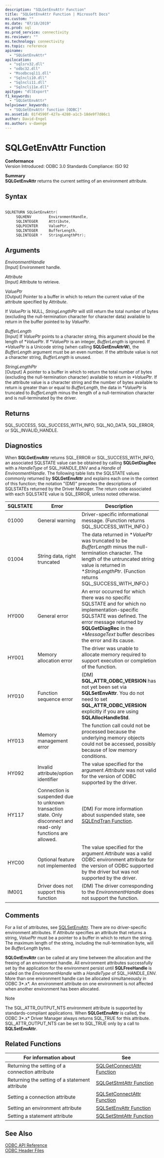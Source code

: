 ```yaml
---
description: "SQLGetEnvAttr Function"
title: "SQLGetEnvAttr Function | Microsoft Docs"
ms.custom: ""
ms.date: "07/18/2019"
ms.prod: sql
ms.prod_service: connectivity
ms.reviewer: ""
ms.technology: connectivity
ms.topic: reference
apiname: 
  - "SQLGetEnvAttr"
apilocation: 
  - "sqlsrv32.dll"
  - "odbc32.dll"
  - "Msodbcsql11.dll"
  - "Sqlncli10.dll"
  - "Sqlncli11.dll"
  - "Sqlncli11e.dll"
apitype: "dllExport"
f1_keywords: 
  - "SQLGetEnvAttr"
helpviewer_keywords: 
  - "SQLGetEnvAttr function [ODBC]"
ms.assetid: 01f4590f-427a-4280-a1c3-18de9f7d86c1
author: David-Engel
ms.author: v-daenge
---
```

# SQLGetEnvAttr Function
**Conformance**  
 Version Introduced: ODBC 3.0 Standards Compliance: ISO 92  
  
 **Summary**  
 **SQLGetEnvAttr** returns the current setting of an environment attribute.  
  
## Syntax  
  
```cpp  
  
SQLRETURN SQLGetEnvAttr(  
     SQLHENV        EnvironmentHandle,  
     SQLINTEGER     Attribute,  
     SQLPOINTER     ValuePtr,  
     SQLINTEGER     BufferLength,  
     SQLINTEGER *   StringLengthPtr);  
```  
  
## Arguments  
 *EnvironmentHandle*  
 [Input] Environment handle.  
  
 *Attribute*  
 [Input] Attribute to retrieve.  
  
 *ValuePtr*  
 [Output] Pointer to a buffer in which to return the current value of the attribute specified by *Attribute*.  
  
 If *ValuePtr* is NULL, *StringLengthPtr* will still return the total number of bytes (excluding the null-termination character for character data) available to return in the buffer pointed to by *ValuePtr*.  
  
 *BufferLength*  
 [Input] If *ValuePtr* points to a character string, this argument should be the length of \**ValuePtr*. If \**ValuePtr* is an integer, *BufferLength* is ignored. If *\*ValuePtr* is a Unicode string (when calling **SQLGetEnvAttrW**), the *BufferLength* argument must be an even number. If the attribute value is not a character string, *BufferLength* is unused.  
  
 *StringLengthPtr*  
 [Output] A pointer to a buffer in which to return the total number of bytes (excluding the null-termination character) available to return in *\*ValuePtr*. If the attribute value is a character string and the number of bytes available to return is greater than or equal to *BufferLength*, the data in \**ValuePtr* is truncated to *BufferLength* minus the length of a null-termination character and is null-terminated by the driver.  
  
## Returns  
 SQL_SUCCESS, SQL_SUCCESS_WITH_INFO, SQL_NO_DATA, SQL_ERROR, or SQL_INVALID_HANDLE.  
  
## Diagnostics  
 When **SQLGetEnvAttr** returns SQL_ERROR or SQL_SUCCESS_WITH_INFO, an associated SQLSTATE value can be obtained by calling **SQLGetDiagRec** with a *HandleType* of SQL_HANDLE_ENV and a *Handle* of *EnvironmentHandle*. The following table lists the SQLSTATE values commonly returned by **SQLGetEnvAttr** and explains each one in the context of this function; the notation "(DM)" precedes the descriptions of SQLSTATEs returned by the Driver Manager. The return code associated with each SQLSTATE value is SQL_ERROR, unless noted otherwise.  
  
|SQLSTATE|Error|Description|  
|--------------|-----------|-----------------|  
|01000|General warning|Driver-specific informational message. (Function returns SQL_SUCCESS_WITH_INFO.)|  
|01004|String data, right truncated|The data returned in \**ValuePtr* was truncated to be *BufferLength* minus the null-termination character. The length of the untruncated string value is returned in **StringLengthPtr*. (Function returns SQL_SUCCESS_WITH_INFO.)|  
|HY000|General error|An error occurred for which there was no specific SQLSTATE and for which no implementation-specific SQLSTATE was defined. The error message returned by **SQLGetDiagRec** in the *\*MessageText* buffer describes the error and its cause.|  
|HY001|Memory allocation error|The driver was unable to allocate memory required to support execution or completion of the function.|  
|HY010|Function sequence error|(DM) **SQL_ATTR_ODBC_VERSION** has not yet been set via **SQLSetEnvAttr**. You do not need to set **SQL_ATTR_ODBC_VERSION** explicitly if you are using **SQLAllocHandleStd**.|  
|HY013|Memory management error|The function call could not be processed because the underlying memory objects could not be accessed, possibly because of low memory conditions.|  
|HY092|Invalid attribute/option identifier|The value specified for the argument *Attribute* was not valid for the version of ODBC supported by the driver.|  
|HY117|Connection is suspended due to unknown transaction state. Only disconnect and read-only functions are allowed.|(DM) For more information about suspended state, see [SQLEndTran Function](../../../odbc/reference/syntax/sqlendtran-function.md).|  
|HYC00|Optional feature not implemented|The value specified for the argument *Attribute* was a valid ODBC environment attribute for the version of ODBC supported by the driver but was not supported by the driver.|  
|IM001|Driver does not support this function|(DM) The driver corresponding to the *EnvironmentHandle* does not support the function.|  
  
## Comments  
 For a list of attributes, see [SQLSetEnvAttr](../../../odbc/reference/syntax/sqlsetenvattr-function.md). There are no driver-specific environment attributes. If *Attribute* specifies an attribute that returns a string, *ValuePtr* must be a pointer to a buffer in which to return the string. The maximum length of the string, including the null-termination byte, will be *BufferLength* bytes.  
  
 **SQLGetEnvAttr** can be called at any time between the allocation and the freeing of an environment handle. All environment attributes successfully set by the application for the environment persist until **SQLFreeHandle** is called on the *EnvironmentHandle* with a *HandleType* of SQL_HANDLE_ENV. More than one environment handle can be allocated simultaneously in ODBC 3*.x*. An environment attribute on one environment is not affected when another environment has been allocated.  
  
> [!NOTE]
>  The SQL_ATTR_OUTPUT_NTS environment attribute is supported by standards-compliant applications. When **SQLGetEnvAttr** is called, the ODBC 3*.x* Driver Manager always returns SQL_TRUE for this attribute. SQL_ATTR_OUTPUT_NTS can be set to SQL_TRUE only by a call to **SQLSetEnvAttr**.  
  
## Related Functions  
  
|For information about|See|  
|---------------------------|---------|  
|Returning the setting of a connection attribute|[SQLGetConnectAttr Function](../../../odbc/reference/syntax/sqlgetconnectattr-function.md)|  
|Returning the setting of a statement attribute|[SQLGetStmtAttr Function](../../../odbc/reference/syntax/sqlgetstmtattr-function.md)|  
|Setting a connection attribute|[SQLSetConnectAttr Function](../../../odbc/reference/syntax/sqlsetconnectattr-function.md)|  
|Setting an environment attribute|[SQLSetEnvAttr Function](../../../odbc/reference/syntax/sqlsetenvattr-function.md)|  
|Setting a statement attribute|[SQLSetStmtAttr Function](../../../odbc/reference/syntax/sqlsetstmtattr-function.md)|  
  
## See Also  
 [ODBC API Reference](../../../odbc/reference/syntax/odbc-api-reference.md)   
 [ODBC Header Files](../../../odbc/reference/install/odbc-header-files.md)
